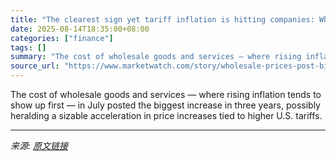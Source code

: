 ```yaml
---
title: "The clearest sign yet tariff inflation is hitting companies: Wholesale prices jumped the most in three years"
date: 2025-08-14T18:35:00+08:00
categories: ["finance"]
tags: []
summary: "The cost of wholesale goods and services — where rising inflation tends to show up first — in July posted the biggest increase in three years, possibly heralding a sizable acceleration in price increa"
source_url: "https://www.marketwatch.com/story/wholesale-prices-post-biggest-surge-in-three-years-ppi-shows-sign-of-tariff-related-inflation-1cdc1dde?mod=mw_rss_topstories"
---
```


The cost of wholesale goods and services — where rising inflation tends to show up first — in July posted the biggest increase in three years, possibly heralding a sizable acceleration in price increases tied to higher U.S. tariffs.

---

*来源: [原文链接](https://www.marketwatch.com/story/wholesale-prices-post-biggest-surge-in-three-years-ppi-shows-sign-of-tariff-related-inflation-1cdc1dde?mod=mw_rss_topstories)*
